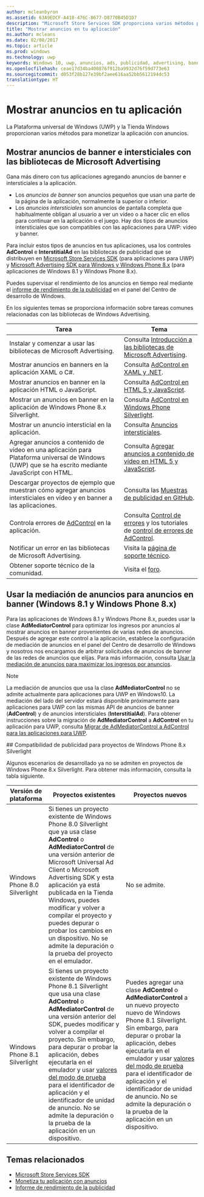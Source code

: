 ```yaml
---
author: mcleanbyron
ms.assetid: 63A9EDCF-A418-476C-8677-D8770B45D1D7
description: "Microsoft Store Services SDK proporciona varios métodos para rentabilizar la aplicación con anuncios."
title: "Mostrar anuncios en tu aplicación"
ms.author: mcleans
ms.date: 02/08/2017
ms.topic: article
ms.prod: windows
ms.technology: uwp
keywords: Windows 10, uwp, anuncios, ads, publicidad, advertising, banner, intersticial, interstitial
ms.openlocfilehash: ceae17d34ba400876f912ba9932d76f59d773e63
ms.sourcegitcommit: d053f28b127e39bf2aee616aa52bb5612194dc53
translationtype: HT
---
```

# <a name="display-ads-in-your-app"></a>Mostrar anuncios en tu aplicación


La Plataforma universal de Windows (UWP) y la Tienda Windows proporcionan varios métodos para monetizar la aplicación con anuncios.

## <a name="display-banner-and-interstitial-ads-using-the-microsoft-advertising-libraries"></a>Mostrar anuncios de banner e intersticiales con las bibliotecas de Microsoft Advertising

Gana más dinero con tus aplicaciones agregando anuncios de banner e intersticiales a la aplicación.

* Los *anuncios de banner* son anuncios pequeños que usan una parte de la página de la aplicación, normalmente la superior o inferior.
* Los *anuncios intersticiales* son anuncios de pantalla completa que habitualmente obligan al usuario a ver un vídeo o a hacer clic en ellos para continuar en la aplicación o el juego. Hay dos tipos de anuncios intersticiales que son compatibles con las aplicaciones para UWP: vídeo y banner.

Para incluir estos tipos de anuncios en tus aplicaciones, usa los controles **AdControl** e **InterstitialAd** en las bibliotecas de publicidad que se distribuyen en [Microsoft Store Services SDK](http://aka.ms/store-em-sdk) (para aplicaciones para UWP) y [Microsoft Advertising SDK para Windows y Windows Phone 8.x](http://aka.ms/store-8-sdk) (para aplicaciones de Windows 8.1 y Windows Phone 8.x).

Puedes supervisar el rendimiento de los anuncios en tiempo real mediante el [informe de rendimiento de la publicidad](../publish/advertising-performance-report.md) en el panel del Centro de desarrollo de Windows.

En los siguientes temas se proporciona información sobre tareas comunes relacionadas con las bibliotecas de Windows Advertising.

|  Tarea    | Tema |               
|----------|-------|
| Instalar y comenzar a usar las bibliotecas de Microsoft Advertising.     | Consulta [Introducción a las bibliotecas de Microsoft Advertising](get-started-with-microsoft-advertising-libraries.md).        |
| Mostrar anuncios en banners en la aplicación XAML o C#.     | Consulta [AdControl en XAML y .NET](adcontrol-in-xaml-and--net.md).        |
| Mostrar anuncios en banner en la aplicación HTML o JavaScript.     | Consulta [AdControl en HTML 5 y JavaScript](adcontrol-in-html-5-and-javascript.md).        |
| Mostrar un anuncios en banner en la aplicación de Windows Phone 8.x Silverlight.     | Consulta [AdControl en Windows Phone Silverlight](adcontrol-in-windows-phone-silverlight.md).        |
| Mostrar un anuncio intersticial en la aplicación.     | Consulta [Anuncios intersticiales](interstitial-ads.md).       |
| Agregar anuncios a contenido de vídeo en una aplicación para Plataforma universal de Windows (UWP) que se ha escrito mediante JavaScript con HTML.   |  Consulta [Agregar anuncios a contenido de vídeo en HTML 5 y JavaScript](add-advertisements-to-video-content.md).  |
| Descargar proyectos de ejemplo que muestran cómo agregar anuncios intersticiales en vídeo y en banner a las aplicaciones.     |Consulta las [Muestras de publicidad en GitHub](http://aka.ms/githubads).       |
| Controla errores de [AdControl](https://msdn.microsoft.com/library/windows/apps/microsoft.advertising.winrt.ui.adcontrol.aspx) en la aplicación.     | Consulta [Control de errores](error-handling-with-advertising-libraries.md) y los tutoriales de [control de errores de AdControl](adcontrol-error-handling.md).       |
| Notificar un error en las bibliotecas de Microsoft Advertising.     | Visita la [página de soporte técnico](https://go.microsoft.com/fwlink/p/?LinkId=331508).        |
| Obtener soporte técnico de la comunidad.     | Visita el [foro](http://go.microsoft.com/fwlink/p/?LinkId=401266).       |

                            

## <a name="use-ad-mediation-for-banner-ads-windows-81-and-windows-phone-8x"></a>Usar la mediación de anuncios para anuncios en banner (Windows 8.1 y Windows Phone 8.x)

Para las aplicaciones de Windows 8.1 y Windows Phone 8.x, puedes usar la clase **AdMediatorControl** para optimizar los ingresos por anuncios al mostrar anuncios en banner provenientes de varias redes de anuncios. Después de agregar este control a la aplicación, establece la configuración de mediación de anuncios en el panel del Centro de desarrollo de Windows y nosotros nos encargamos de arbitrar solicitudes de anuncios de banner de las redes de anuncios que elijas. Para más información, consulta [Usar la mediación de anuncios para maximizar los ingresos por anuncios](https://msdn.microsoft.com/library/windows/apps/xaml/dn864359.aspx).

> [!NOTE]
> La mediación de anuncios que usa la clase **AdMediatorControl** no se admite actualmente para aplicaciones para UWP en Windows10. La mediación del lado del servidor estará disponible próximamente para aplicaciones para UWP con las mismas API de anuncios de banner (**AdControl**) y de anuncios intersticiales (**InterstitialAd**). Para obtener instrucciones sobre la migración de **AdMediatorControl** a **AdControl** en tu aplicación para UWP, consulta [Migrar de AdMediatorControl a AdControl para las aplicaciones para UWP](migrate-from-admediatorcontrol-to-adcontrol.md).

<span id="silverlight_support"/>
## <a name="advertising-support-for-windows-phone-8x-silverlight-projects"></a>Compatibilidad de publicidad para proyectos de Windows Phone 8.x Silverlight

Algunos escenarios de desarrollado ya no se admiten en proyectos de Windows Phone 8.x Silverlight. Para obtener más información, consulta la tabla siguiente.

|  Versión de plataforma  |  Proyectos existentes    |   Proyectos nuevos  |
|-----------------|----------------|--------------|
| Windows Phone 8.0 Silverlight     |  Si tienes un proyecto existente de Windows Phone 8.0 Silverlight que ya usa clase **AdControl** o **AdMediatorControl** de una versión anterior de Microsoft Universal Ad Client o Microsoft Advertising SDK y esta aplicación ya está publicada en la Tienda Windows, puedes modificar y volver a compilar el proyecto y puedes depurar o probar los cambios en un dispositivo. No se admite la depuración o la prueba del proyecto en el emulador.  |  No se admite.  |
| Windows Phone 8.1 Silverlight    |  Si tienes un proyecto existente de Windows Phone 8.1 Silverlight que usa una clase **AdControl** o **AdMediatorControl** de una versión anterior del SDK, puedes modificar y volver a compilar el proyecto. Sin embargo, para depurar o probar la aplicación, debes ejecutarla en el emulador y usar [valores del modo de prueba](test-mode-values.md) para el identificador de aplicación y el identificador de unidad de anuncio. No se admite la depuración o la prueba de la aplicación en un dispositivo.  |   Puedes agregar una clase **AdControl** o **AdMediatorControl** a un nuevo proyecto nuevo de Windows Phone 8.1 Silverlight. Sin embargo, para depurar o probar la aplicación, debes ejecutarla en el emulador y usar [valores del modo de prueba](test-mode-values.md) para el identificador de aplicación y el identificador de unidad de anuncio. No se admite la depuración o la prueba de la aplicación en un dispositivo. |

## <a name="related-topics"></a>Temas relacionados

* [Microsoft Store Services SDK](microsoft-store-services-sdk.md)
* [Monetiza tu aplicación con anuncios](http://go.microsoft.com/fwlink/p/?LinkId=699559)
* [Informe de rendimiento de la publicidad](../publish/advertising-performance-report.md)
